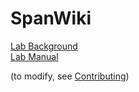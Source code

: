 # SpanWiki

[Lab Background](wiki/lab-intro.md)\
[Lab Manual](wiki/manual/index.md)

(to modify, see [Contributing](wiki/contributing.md))
